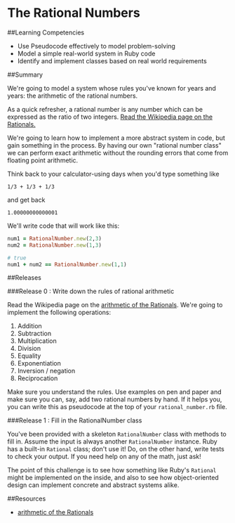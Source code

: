 # The Rational Numbers 
 
##Learning Competencies 

* Use Pseudocode effectively to model problem-solving
* Model a simple real-world system in Ruby code
* Identify and implement classes based on real world requirements

##Summary 

 We're going to model a system whose rules you've known for years and years: the arithmetic of the rational numbers.

As a quick refresher, a rational number is any number which can be expressed as the ratio of two integers.  [Read the Wikipedia page on the Rationals.](http://en.wikipedia.org/wiki/Rational_number)

We're going to learn how to implement a more abstract system in code, but gain something in the process.  By having our own "rational number class" we can perform exact arithmetic without the rounding errors that come from floating point arithmetic.

Think back to your calculator-using days when you'd type something like

```text
1/3 + 1/3 + 1/3
```

and get back

```text
1.00000000000001
```

We'll write code that will work like this:

```ruby
num1 = RationalNumber.new(2,3)
num2 = RationalNumber.new(1,3)

# true
num1 + num2 == RationalNumber.new(1,1)
```

##Releases

###Release 0 : Write down the rules of rational arithmetic

Read the Wikipedia page on the [arithmetic of the Rationals](http://en.wikipedia.org/wiki/Rational_number#Arithmetic).  We're going to implement the following operations:

1. Addition
2. Subtraction
3. Multiplication
4. Division
5. Equality
6. Exponentiation
7. Inversion / negation
8. Reciprocation

Make sure you understand the rules.  Use examples on pen and paper and make sure you can, say, add two rational numbers by hand.  If it helps you, you can write this as pseudocode at the top of your ```rational_number.rb``` file.

###Release 1 : Fill in the RationalNumber class

You've been provided with a skeleton `RationalNumber` class with methods to fill in.  Assume the input is always another `RationalNumber` instance.  Ruby has a built-in `Rational` class; don't use it!  Do, on the other hand, write tests to check your output.  If you need help on any of the math, just ask!

The point of this challenge is to see how something like Ruby's `Rational` might be implemented on the inside, and also to see how object-oriented design can implement concrete and abstract systems alike.
 

<!-- ##Optimize Your Learning  -->

##Resources

* [arithmetic of the Rationals](http://en.wikipedia.org/wiki/Rational_number#Arithmetic)
